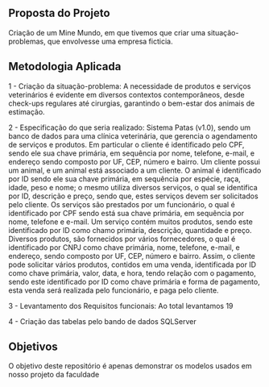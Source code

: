 ## Proposta do Projeto
Criação de um Mine Mundo, em que tivemos que criar uma situação-problemas, que envolvesse uma empresa ficticia.


## Metodologia Aplicada
1 - Criação da situação-problema: A necessidade de produtos e serviços veterinários é evidente em diversos contextos contemporâneos, desde check-ups regulares até cirurgias, garantindo o bem-estar dos animais de estimação. 

2 - Especificação do que seria realizado: Sistema Patas (v1.0), sendo um banco de dados para uma clínica veterinária, que gerencia o agendamento de serviços e produtos. Em particular o cliente é identificado pelo CPF, sendo ele sua chave primária, em sequência por nome, telefone, e-mail, e endereço sendo composto por UF, CEP, número e bairro. Um cliente possui um animal, e um animal está associado a um cliente. O animal é identificado por ID sendo ele sua chave primária, em sequência por espécie, raça, idade, peso e nome; o mesmo utiliza diversos serviços, o qual se identifica por ID, descrição e preço, sendo que, estes serviços devem ser solicitados pelo cliente. Os serviços são prestados por um funcionário, o qual é identificado por CPF sendo está sua chave primária, em sequência por nome, telefone e e-mail. Um serviço contém muitos produtos, sendo este identificado por ID como chamo primária, descrição, quantidade e preço. Diversos produtos, são fornecidos por vários fornecedores, o qual é identificado por CNPJ como chave primária, nome, telefone, e-mail, e endereço, sendo composto por UF, CEP, número e bairro. Assim, o cliente pode solicitar vários produtos, contidos em uma venda, identificada por ID como chave primária, valor, data, e hora, tendo relação com o pagamento, sendo este identificado por ID como chave primária e forma de pagamento, esta venda será realizada pelo funcionário, e paga pelo cliente. 

3 - Levantamento dos Requisitos funcionais: Ao total levantamos 19

4 - Criação das tabelas pelo bando de dados SQLServer


## Objetivos
O objetivo deste repositório é apenas demonstrar os modelos usados em nosso projeto da faculdade
